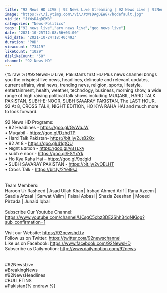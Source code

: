 ```yaml
---
title: "92 News HD LIVE | 92 News Live Streaming | 92 News Live | 92NewsHD"
image: "https:\/\/i.ytimg.com\/vi\/JtWsDAgDEW8\/hqdefault.jpg"
vid_id: "JtWsDAgDEW8"
categories: "News-Politics"
tags: ["92 news live","ary news live","geo news live"]
date: "2021-10-25T12:08:56+03:00"
vid_date: "2021-10-24T18:40:49Z"
duration: "P0D"
viewcount: "73419"
likeCount: "1029"
dislikeCount: "58"
channel: "92 News HD"
---
```

{% raw %}#92NewsHD Live, Pakistan’s first HD Plus news channel brings you the crispiest live news, headlines, delineate and relevant updates, current affairs, viral news, trending news, religion, sports, lifestyle, entertainment, health, weather, technology, business, morning show, a wide range of high raising political talk shows including MUQABIL, HARD TALK PAKISTAN, SUBH-E-NOOR, SUBH SAVARAY PAKISTAN, The LAST HOUR, 92 At 8, CROSS TALK, NIGHT EDITION, HO KYA RAHA HAI and much more to look forward. <br /><br />92 News HD Programs: <br />• 92 Headlines - <a rel="nofollow" target="blank" href="https://goo.gl/GvWqJW">https://goo.gl/GvWqJW</a><br />• Muqabil - <a rel="nofollow" target="blank" href="https://goo.gl/DzhdTP">https://goo.gl/DzhdTP</a><br />• Hard Talk Pakistan- <a rel="nofollow" target="blank" href="https://bit.ly/2Js82Qx">https://bit.ly/2Js82Qx</a><br />• 92 At 8 - <a rel="nofollow" target="blank" href="https://goo.gl/41gtQU">https://goo.gl/41gtQU</a><br />• Night Edition - <a rel="nofollow" target="blank" href="https://goo.gl/vBTLxV">https://goo.gl/vBTLxV</a><br />• subh e noor - <a rel="nofollow" target="blank" href="https://goo.gl/FSYxYk">https://goo.gl/FSYxYk</a><br />• Ho Kya Raha Hai – <a rel="nofollow" target="blank" href="https://goo.gl/9qdgid">https://goo.gl/9qdgid</a><br />• SUBH SAVARAY PAKISTAN - <a rel="nofollow" target="blank" href="https://bit.ly/2vOELHT">https://bit.ly/2vOELHT</a><br />• Cross Talk - <a rel="nofollow" target="blank" href="https://bit.ly/2Yel9sJ">https://bit.ly/2Yel9sJ</a><br /><br /><br />Team Members:<br />Haroon Ur Rasheed | Asad Ullah Khan | Irshad Ahmed Arif | Rana Azeem | Saadia Afzaal | Sarwat Valim | Faisal Abbasi | Shazia Zeeshan | Moeed Pirzada | Junaid Iqbal<br /><br />Subscribe Our Youtube Channel: <a rel="nofollow" target="blank" href="https://www.youtube.com/channel/UCsgC5cbz3DE2Shh34gNKiog?sub_confirmation=1">https://www.youtube.com/channel/UCsgC5cbz3DE2Shh34gNKiog?sub_confirmation=1</a><br /><br />Visit our Website:                           <a rel="nofollow" target="blank" href="https://92newshd.tv">https://92newshd.tv</a><br />Follow us on Twitter:                     <a rel="nofollow" target="blank" href="https://twitter.com/92newschannel">https://twitter.com/92newschannel</a><br />Like us on Facebook:                    <a rel="nofollow" target="blank" href="https://www.facebook.com/92NewsHD">https://www.facebook.com/92NewsHD</a><br />Subscribe us Dailymotion:           <a rel="nofollow" target="blank" href="http://www.dailymotion.com/92news">http://www.dailymotion.com/92news</a><br /><br /><br />#92NewsLive<br />#BreakingNews<br />#92NewsHeadlines<br />#BULLETINS<br />#Pakistan{% endraw %}
